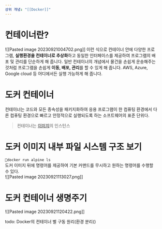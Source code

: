 ```yaml
---
상위 개념: "[[Docker]]"
---
```

# 컨테이너란? 
![[Pasted image 20230921004702.png]]
이런 식으로 컨테이너 안에 다양한 프로그램, **실행환경을 컨테이너로 추상화**하고 동일한 인터페이스를 제공하여 프로그램의 배포 및 관리를 단순하게 해 줍니다. 일반 컨테이너의 개념에서 물건을 손쉽게 운송해주는 것처럼 프로그램을 손쉽게 **이동, 배포, 관리**를 할 수 있게 해 줍니다. AWS, Azure, Google cloud 등 어디에서든 실행 가능하게 해 줍니다.
#  도커 컨테이너
컨테이너는 코드와 모든 종속성을 패키지화하여 응용 프로그램이 한 컴퓨팅 환경에서 다른 컴퓨팅 환경으로 빠르고 안정적으로 실행되도록 하는 소프트웨어의 표준 단위다.
> 컨테이너는 [이미지](Docker%20Image.md)의 인스턴스

# 도커 이미지 내부 파일 시스템 구조 보기
`docker run alpine ls`  
도커 이미지 뒤에 명령어를 제공하여 기본 커맨드를 무시하고 원하는 명령어를 수행할 수 있다.  
![[Pasted image 20230921113027.png]]

# 도커 컨테이너 생명주기
![[Pasted image 20230921120422.png]]

todo: Docker의 컨테이너 별 구동 원리(환경 분리()